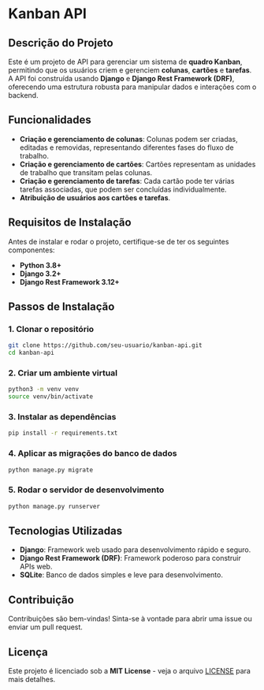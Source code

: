 
# Kanban API

## Descrição do Projeto

Este é um projeto de API para gerenciar um sistema de **quadro Kanban**, permitindo que os usuários criem e gerenciem **colunas**, **cartões** e **tarefas**. A API foi construída usando **Django** e **Django Rest Framework (DRF)**, oferecendo uma estrutura robusta para manipular dados e interações com o backend.

## Funcionalidades

- **Criação e gerenciamento de colunas**: Colunas podem ser criadas, editadas e removidas, representando diferentes fases do fluxo de trabalho.
- **Criação e gerenciamento de cartões**: Cartões representam as unidades de trabalho que transitam pelas colunas.
- **Criação e gerenciamento de tarefas**: Cada cartão pode ter várias tarefas associadas, que podem ser concluídas individualmente.
- **Atribuição de usuários aos cartões e tarefas**.

## Requisitos de Instalação

Antes de instalar e rodar o projeto, certifique-se de ter os seguintes componentes:

- **Python 3.8+**
- **Django 3.2+**
- **Django Rest Framework 3.12+**

## Passos de Instalação

### 1. Clonar o repositório

```bash
git clone https://github.com/seu-usuario/kanban-api.git
cd kanban-api
```

### 2. Criar um ambiente virtual

```bash
python3 -m venv venv
source venv/bin/activate
```

### 3. Instalar as dependências

```bash
pip install -r requirements.txt
```

### 4. Aplicar as migrações do banco de dados

```bash
python manage.py migrate
```

### 5. Rodar o servidor de desenvolvimento

```bash
python manage.py runserver
```

## Tecnologias Utilizadas

- **Django**: Framework web usado para desenvolvimento rápido e seguro.
- **Django Rest Framework (DRF)**: Framework poderoso para construir APIs web.
- **SQLite**: Banco de dados simples e leve para desenvolvimento.

## Contribuição

Contribuições são bem-vindas! Sinta-se à vontade para abrir uma issue ou enviar um pull request.

## Licença

Este projeto é licenciado sob a **MIT License** - veja o arquivo [LICENSE](LICENSE) para mais detalhes.
